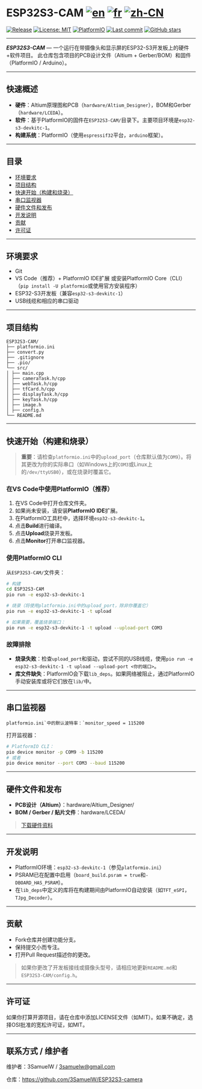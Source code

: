 # ESP32S3-CAM [![en](https://img.shields.io/badge/lang-en-red.svg)](README.md) [![fr](https://img.shields.io/badge/lang-fr-yellow.svg)](README.fr.md) [![zh-CN](https://img.shields.io/badge/lang-zh--CN-green.svg)](README.zh-CN.md)


[![Release](https://img.shields.io/github/v/release/3SamuelW/ESP32S3-camera?display_name=tag)](https://github.com/3SamuelW/ESP32S3-camera/releases) [![License: MIT](https://img.shields.io/badge/License-MIT-yellow.svg)](https://opensource.org/licenses/MIT) [![PlatformIO](https://img.shields.io/badge/PlatformIO-ESP32--S3-orange)](https://platformio.org/) [![Last commit](https://img.shields.io/github/last-commit/3SamuelW/ESP32S3-camera)](https://github.com/3SamuelW/ESP32S3-camera/commits/main) [![GitHub stars](https://img.shields.io/github/stars/3SamuelW/ESP32S3-camera?style=social)](https://github.com/3SamuelW/ESP32S3-camera/stargazers)

---

***ESP32S3-CAM*** — 一个运行在带摄像头和显示屏的ESP32-S3开发板上的硬件+软件项目。 此仓库包含项目的PCB设计文件（Altium + Gerber/BOM）和固件（PlatformIO / Arduino）。

---

## 快速概述

- **硬件**：Altium原理图和PCB（`hardware/Altium_Designer`），BOM和Gerber（`hardware/LCEDA`）。
- **软件**：基于PlatformIO的固件在`ESP32S3-CAM/`目录下。主要项目环境是`esp32-s3-devkitc-1`。
- **构建系统**：PlatformIO（使用`espressif32`平台，`arduino`框架）。

---

## 目录

- [环境要求](https://claude.ai/chat/28219a8d-7a73-4137-866f-85d5bd78dcbb#环境要求)
- [项目结构](https://claude.ai/chat/28219a8d-7a73-4137-866f-85d5bd78dcbb#项目结构)
- [快速开始（构建和烧录）](https://claude.ai/chat/28219a8d-7a73-4137-866f-85d5bd78dcbb#快速开始构建和烧录)
- [串口监视器](https://claude.ai/chat/28219a8d-7a73-4137-866f-85d5bd78dcbb#串口监视器)
- [硬件文件和发布](https://claude.ai/chat/28219a8d-7a73-4137-866f-85d5bd78dcbb#硬件文件和发布)
- [开发说明](https://claude.ai/chat/28219a8d-7a73-4137-866f-85d5bd78dcbb#开发说明)
- [贡献](https://claude.ai/chat/28219a8d-7a73-4137-866f-85d5bd78dcbb#贡献)
- [许可证](https://claude.ai/chat/28219a8d-7a73-4137-866f-85d5bd78dcbb#许可证)

---

## 环境要求

- Git
- VS Code（推荐）+ PlatformIO IDE扩展 或安装PlatformIO Core（CLI）（`pip install -U platformio`或使用官方安装程序）
- ESP32-S3开发板（兼容`esp32-s3-devkitc-1`）
- USB线缆和相应的串口驱动

---

## 项目结构

```
ESP32S3-CAM/
├── platformio.ini 
├── convert.py
├── .gitignore
├── .pio/ 
└── src/
│ ├── main.cpp
│ ├── cameraTask.h/cpp
│ ├── webTask.h/cpp
│ ├── tfCard.h/cpp
│ ├── displayTask.h/cpp
│ ├── keyTask.h/cpp
│ ├── image.h
│ ├── config.h
└── README.md
```

---

## 快速开始（构建和烧录）

> **重要**：请检查`platformio.ini`中的`upload_port`（仓库默认值为`COM9`）。将其更改为你的实际串口（如Windows上的`COM3`或Linux上的`/dev/ttyUSB0`），或在烧录时覆盖它。

### 在VS Code中使用PlatformIO（推荐）

1. 在VS Code中打开仓库文件夹。
2. 如果尚未安装，请安装**PlatformIO IDE**扩展。
3. 在PlatformIO工具栏中，选择环境`esp32-s3-devkitc-1`。
4. 点击**Build**进行编译。
5. 点击**Upload**烧录开发板。
6. 点击**Monitor**打开串口监视器。

### 使用PlatformIO CLI

从`ESP32S3-CAM/`文件夹：

```bash
# 构建
cd ESP32S3-CAM
pio run -e esp32-s3-devkitc-1

# 烧录（将使用platformio.ini中的upload_port，除非你覆盖它）
pio run -e esp32-s3-devkitc-1 -t upload

# 如果需要，覆盖烧录端口：
pio run -e esp32-s3-devkitc-1 -t upload --upload-port COM3
```

### 故障排除

- **烧录失败**：检查`upload_port`和驱动，尝试不同的USB线缆，使用`pio run -e esp32-s3-devkitc-1 -t upload --upload-port <你的端口>`。
- **库文件缺失**：PlatformIO会下载`lib_deps`。如果网络被阻止，通过PlatformIO手动安装库或将它们放在`lib/`中。

---

## 串口监视器

```
platformio.ini`中的默认波特率：`monitor_speed = 115200
```

打开监视器：

```bash
# PlatformIO CLI：
pio device monitor -p COM9 -b 115200
# 或者
pio device monitor --port COM3 --baud 115200
```

---

## 硬件文件和发布

- **PCB设计（Altium）**：hardware/Altium_Designer/
- **BOM / Gerber / 贴片文件**：hardware/LCEDA/

> [下载硬件资料](https://github.com/3SamuelW/ESP32S3-camera/releases/download/v1.0/hardware.zip)

---

## 开发说明

- PlatformIO环境：`esp32-s3-devkitc-1`（参见`platformio.ini`）
- PSRAM已在配置中启用（`board_build.psram = true`和`-DBOARD_HAS_PSRAM`）。
- 在`lib_deps`中定义的库将在构建期间由PlatformIO自动安装（如`TFT_eSPI`，`TJpg_Decoder`）。

---

## 贡献

- Fork仓库并创建功能分支。
- 保持提交小而专注。
- 打开Pull Request描述你的更改。

> 如果你更改了开发板接线或摄像头型号，请相应地更新`README.md`和`ESP32S3-CAM/config.h`。

---

## 许可证

如果你打算开源项目，请在仓库中添加LICENSE文件（如MIT）。如果不确定，选择OSI批准的宽松许可证，如MIT。

---

## 联系方式 / 维护者

维护者：3SamuelW / [3samuelw@gmail.com](mailto:3samuelw@gmail.com)

仓库：https://github.com/3SamuelW/ESP32S3-camera